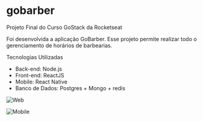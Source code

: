 # gobarber
Projeto Final do Curso GoStack da Rocketseat

Foi desenvolvida a aplicação GoBarber. Esse projeto permite realizar todo o gerenciamento de horários de barbearias.

Tecnologias Utilizadas
- Back-end: Node.js
- Front-end: ReactJS
- Mobile: React Native
- Banco de Dados: Postgres + Mongo + redis

![Web](https://i.imgur.com/LOinM5P.png)

![Mobile](https://i.imgur.com/covsI6f.png)

